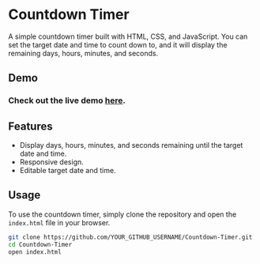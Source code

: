 # Countdown Timer

A simple countdown timer built with HTML, CSS, and JavaScript. You can set the target date and time to count down to, and it will display the remaining days, hours, minutes, and seconds.

## Demo

### Check out the live demo [here](https://timer-countdown-timer.netlify.app/).

## Features

- Display days, hours, minutes, and seconds remaining until the target date and time.
- Responsive design.
- Editable target date and time.

## Usage

To use the countdown timer, simply clone the repository and open the `index.html` file in your browser.

```bash
git clone https://github.com/YOUR_GITHUB_USERNAME/Countdown-Timer.git
cd Countdown-Timer
open index.html
